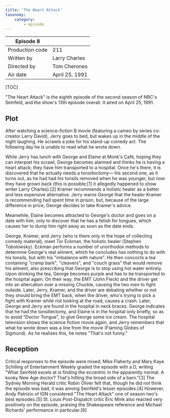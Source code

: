 ```yaml
---
title: 'The Heart Attack'
taxonomy:
    category:
        - episode
---
```


| Episode 8 | |
|-----------------|----------------|
| Production code | 211            |
| Written by      | Larry Charles  |
| Directed by     | Tom Cherones   |
| Air date        | April 25, 1991 |

[TOC]

"The Heart Attack" is the eighth episode of the second season of NBC's Seinfeld, and the show's 13th episode overall. It aired on April 25, 1991.

## Plot

After watching a science-fiction B movie (featuring a cameo by series co-creator Larry David), Jerry goes to bed, but wakes up in the middle of the night laughing. He scrawls a joke for his stand-up comedy act. The following day he is unable to read what he wrote down.

While Jerry has lunch with George and Elaine at Monk's Café, hoping they can interpret his scrawl, George becomes alarmed and thinks he is having a heart attack; they have him transported to a hospital. Once he's there, it is discovered that he actually needs a tonsillectomy— his second one, as it turns out, as he had had his tonsils removed when he was younger, but now they have grown back (this is possible;[1] it allegedly happened to show writer Larry Charles).[2] Kramer recommends a holistic healer as a better and less expensive alternative. Jerry warns George that the healer Kramer is recommending had spent time in prison, but, because of the large difference in price, George decides to take Kramer's advice.

Meanwhile, Elaine becomes attracted to George's doctor and goes on a date with him, only to discover that he has a fetish for tongues, which causes her to dump him right away as soon as the date ends.

George, Kramer, and Jerry (who is there only in the hope of collecting comedy material), meet Tor Eckman, the holistic healer (Stephen Tobolowsky). Eckman performs a number of unorthodox methods to determine George's real ailment, which he concludes has nothing to do with his tonsils, but with his "imbalance with nature". He then concocts a tea containing "cramp bark", "cleavers", and "couch grass" that would remove his ailment, also prescribing that George is to stop using hot water entirely. Upon drinking the tea, George becomes purple and has to be transported to the hospital again. On their way, the EMT (John Fleck) and the driver get into an altercation over a missing Chuckle, causing the two men to fight outside. Later, Jerry, Kramer, and the driver are debating whether or not they should bring the EMT back, when the driver, who's trying to pick a fight with Kramer while not looking at the road, causes a crash. Later, George and Jerry are found in the hospital in neck braces. George indicates that he had the tonsillectomy, and Elaine is in the hospital only briefly, so as to avoid "Doctor Tongue", to give George some ice cream. The hospital television shows the science fiction movie again, and Jerry remembers that what he wrote down was a line from the movie (Flaming Globes of Sigmund). As he realizes this, he notes "That's not funny."


## Reception

Critical responses to the episode were mixed; Mike Flaherty and Mary Kaye Schilling of Entertainment Weekly graded the episode with a D, writing "What Seinfeld excels at is finding the eccentric in the apparently normal. A kooky New Age doctor? That's hitting the broad side of a barn."[3] The Sydney Morning Herald critic Robin Oliver felt that, though he did not think the episode was bad, it was among Seinfeld's lesser episodes.[4] However, Andy Patrizio of IGN considered "The Heart Attack" one of season two's best episodes.[5] St. Louis Post-Dispatch critic Eric Mink also reacted very positively on the episode, praising the Shakespeare reference and Michael Richards' performance in particular.[6]
